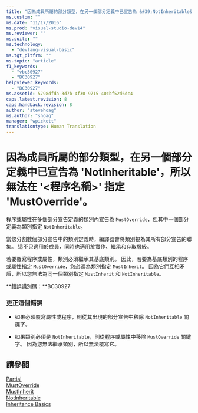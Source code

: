 ```yaml
---
title: "因為成員所屬的部分類型，在另一個部分定義中已宣告為 &#39;NotInheritable&#39;，所以無法在 &#39;&lt;程序名稱&gt;&#39; 指定 &#39;MustOverride&#39;。 | Microsoft Docs"
ms.custom: ""
ms.date: "11/17/2016"
ms.prod: "visual-studio-dev14"
ms.reviewer: ""
ms.suite: ""
ms.technology: 
  - "devlang-visual-basic"
ms.tgt_pltfrm: ""
ms.topic: "article"
f1_keywords: 
  - "vbc30927"
  - "BC30927"
helpviewer_keywords: 
  - "BC30927"
ms.assetid: 5798dfda-3d7b-4f30-9715-40cbf52d6dc4
caps.latest.revision: 8
caps.handback.revision: 8
author: "stevehoag"
ms.author: "shoag"
manager: "wpickett"
translationtype: Human Translation
---
```

# 因為成員所屬的部分類型，在另一個部分定義中已宣告為 &#39;NotInheritable&#39;，所以無法在 &#39;&lt;程序名稱&gt;&#39; 指定 &#39;MustOverride&#39;。
程序或屬性在多個部分宣告定義的類別內宣告為 `MustOverride`，但其中一個部分定義為類別指定 `NotInheritable`。  
  
 當您分割數個部分宣告中的類別定義時，編譯器會將類別視為其所有部分宣告的聯集。 這不只適用於成員，同時也適用於實作、繼承和存取層級。  
  
 若要覆寫程序或屬性，類別必須繼承其基底類別。 因此，若要為基底類別的程序或屬性指定 `MustOverride`，您必須為類別指定 `MustInherit`。 因為它們互相矛盾，所以您無法為同一個類別指定 `MustInherit` 和 `NotInheritable`。  
  
 **錯誤識別碼：**BC30927  
  
### 更正這個錯誤  
  
-   如果必須覆寫屬性或程序，則從其出現的部分宣告中移除 `NotInheritable` 關鍵字。  
  
-   如果類別必須是 `NotInheritable`，則從程序或屬性中移除 `MustOverride` 關鍵字。 因為您無法繼承類別，所以無法覆寫它。  
  
## 請參閱  
 [Partial](../../visual-basic/language-reference/modifiers/partial.md)   
 [MustOverride](../../visual-basic/language-reference/modifiers/mustoverride.md)   
 [MustInherit](../../visual-basic/language-reference/modifiers/mustinherit.md)   
 [NotInheritable](../../visual-basic/language-reference/modifiers/notinheritable.md)   
 [Inheritance Basics](../../visual-basic/programming-guide/language-features/objects-and-classes/inheritance-basics.md)